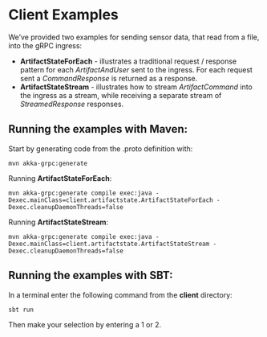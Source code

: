 # Client Examples

We’ve provided two examples for sending sensor data, that read from a file, into the gRPC ingress:


- **ArtifactStateForEach** - illustrates a traditional request / response pattern for each *ArtifactAndUser* sent to the ingress. For each request sent a *CommandResponse* is returned as a response.
- **ArtifactStateStream** - illustrates how to stream *ArtifactCommand* into the ingress as a stream, while receiving a separate stream of *StreamedResponse* responses.

## Running the examples with Maven:

Start by generating code from the .proto definition with:

```
mvn akka-grpc:generate
```

Running **ArtifactStateForEach**:
```
mvn akka-grpc:generate compile exec:java -Dexec.mainClass=client.artifactstate.ArtifactStateForEach -Dexec.cleanupDaemonThreads=false
```

Running **ArtifactStateStream**:
```
mvn akka-grpc:generate compile exec:java -Dexec.mainClass=client.artifactstate.ArtifactStateStream -Dexec.cleanupDaemonThreads=false
```


## Running the examples with SBT:

In a terminal enter the following command from the **client** directory:

```
sbt run
```
Then make your selection by entering a 1 or 2.
